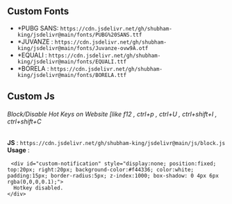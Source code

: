 
<main>
<h2> Custom Fonts</h2>
<ul>
  <li>*PUBG SANS: <code>https://cdn.jsdelivr.net/gh/shubham-king/jsdelivr@main/fonts/PUBG%20SANS.ttf</code></li>
  <li>*JUVANZE : <code>https://cdn.jsdelivr.net/gh/shubham-king/jsdelivr@main/fonts/Juvanze-ovw9A.otf</code></li>
  <li>*EQUALI : <code>https://cdn.jsdelivr.net/gh/shubham-king/jsdelivr@main/fonts/EQUALI.ttf</code></li>
  <li>*BORELA : <code>https://cdn.jsdelivr.net/gh/shubham-king/jsdelivr@main/fonts/BORELA.ttf</code></li>
</ul>

<h2>Custom Js</h2>
<div>
  <h6>Block/Disable Hot Keys on Website [like f12 , ctrl+p , ctrl+U , ctrl+shift+I , ctrl+shift+C</h6>
  <strong>JS</strong> : <code>https://cdn.jsdelivr.net/gh/shubham-king/jsdelivr@main/js/block.js</code> <br>
  <strong>Usage</strong> :<pre> <code>&lt;div id="custom-notification" style="display:none; position:fixed; top:20px; right:20px; background-color:#f44336; color:white; padding:15px; border-radius:5px; z-index:1000; box-shadow: 0 4px 6px rgba(0,0,0,0.1);"&gt;
  Hotkey disabled.
&lt;/div&gt;</code></pre>
  
</div>




</main>
